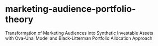 # marketing-audience-portfolio-theory
Transformation of Marketing Audiences into Synthetic Investable Assets with Ova-Ünal Model and Black-Litterman Portfolio Allocation Approach
